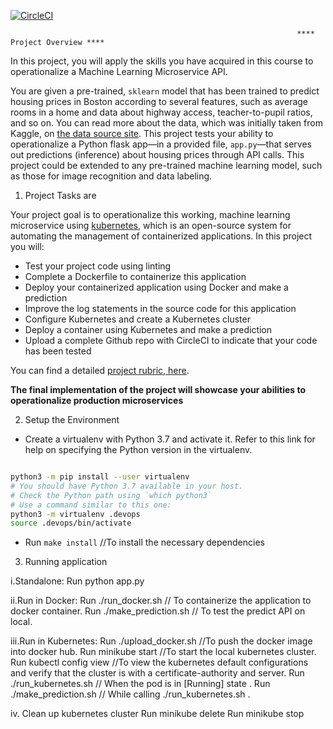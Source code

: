 [![CircleCI](https://dl.circleci.com/status-badge/img/gh/veereddy-dba/project4/tree/main.svg?style=svg)](https://dl.circleci.com/status-badge/redirect/gh/veereddy-dba/project4/tree/main)

                                                                    **** Project Overview ****
                                                                    

In this project, you will apply the skills you have acquired in this course to operationalize a Machine Learning Microservice API. 

You are given a pre-trained, `sklearn` model that has been trained to predict housing prices in Boston according to several features, such as average rooms in a home and data about highway access, teacher-to-pupil ratios, and so on. You can read more about the data, which was initially taken from Kaggle, on [the data source site](https://www.kaggle.com/c/boston-housing). This project tests your ability to operationalize a Python flask app—in a provided file, `app.py`—that serves out predictions (inference) about housing prices through API calls. This project could be extended to any pre-trained machine learning model, such as those for image recognition and data labeling.

 1. Project Tasks are

Your project goal is to operationalize this working, machine learning microservice using [kubernetes](https://kubernetes.io/), which is an open-source system for automating the management of containerized applications. In this project you will:
* Test your project code using linting
* Complete a Dockerfile to containerize this application
* Deploy your containerized application using Docker and make a prediction
* Improve the log statements in the source code for this application
* Configure Kubernetes and create a Kubernetes cluster
* Deploy a container using Kubernetes and make a prediction
* Upload a complete Github repo with CircleCI to indicate that your code has been tested

You can find a detailed [project rubric, here](https://review.udacity.com/#!/rubrics/2576/view).

**The final implementation of the project will showcase your abilities to operationalize production microservices**


2. Setup the Environment

* Create a virtualenv with Python 3.7 and activate it. Refer to this link for help on specifying the Python version in the virtualenv.
```bash

python3 -m pip install --user virtualenv
# You should have Python 3.7 available in your host. 
# Check the Python path using `which python3`
# Use a command similar to this one:
python3 -m virtualenv .devops
source .devops/bin/activate
```
* Run `make install`  //To install the necessary dependencies

3. Running application

i.Standalone:
Run python app.py

ii.Run in Docker:
Run ./run_docker.sh        // To containerize the application to docker container.
Run ./make_prediction.sh   // To test the predict API on local.

iii.Run in Kubernetes:
Run ./upload_docker.sh        //To push the docker image into docker hub.
Run minikube start            //To start the local kubernetes cluster.
Run kubectl config view      //To view the kubernetes default configurations and verify that the cluster is with a certificate-authority and server.
Run ./run_kubernetes.sh      // When the pod is in [Running] state .
Run ./make_prediction.sh    // While calling ./run_kubernetes.sh . 


iv. Clean up kubernetes cluster
Run minikube delete
Run minikube stop
